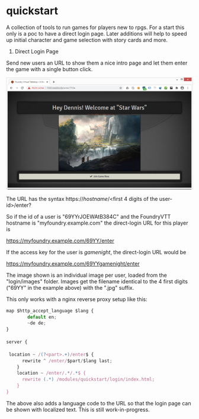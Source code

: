 # quickstart
A collection of tools to run games for players new to rpgs.
For a start this only is a poc to have a direct login page. Later additions will help to speed up initial character and game selection with story cards and more.

1) Direct Login Page

Send new users an URL to show them a nice intro page and let them enter the game with a single button click.

![Sample direct login page](https://github.com/luvolondon/quickstart/blob/main/screen1.jpg)


The URL has the syntax https://<i>hostname</i>/<first 4 digits of the user-id><player access key>/enter?
  
So if the id of a user is "69YYrJOEWAtB384C" and the FoundryVTT hostname is "myfoundry.example.com" the direct-login URL for this player is

https://myfoundry.example.com/69YY/enter

If the access key for the user is <i>gamenight</i>, the direct-login URL would be

https://myfoundry.example.com/69YYgamenight/enter

The image shown is an individual image per user, loaded from the "login/images" folder. Images get the filename identical to the 4 first digits ("69YY" in the example above) with the ".jpg" suffix.

This only works with a nginx reverse proxy setup like this:
```javascript
map $http_accept_language $lang {
        default en;
        ~de de;
}

server {

 location ~ /(?<part>.+)/enter$ {
      rewrite ^ /enter/$part/$lang last;
    }
    location ~ /enter/.*/.*$ {
      rewrite (.*) /modules/quickstart/login/index.html;
    }
}
  ``` 
The above also adds a language code to the URL so that the login page can be shown with localized text. This is still work-in-progress.

